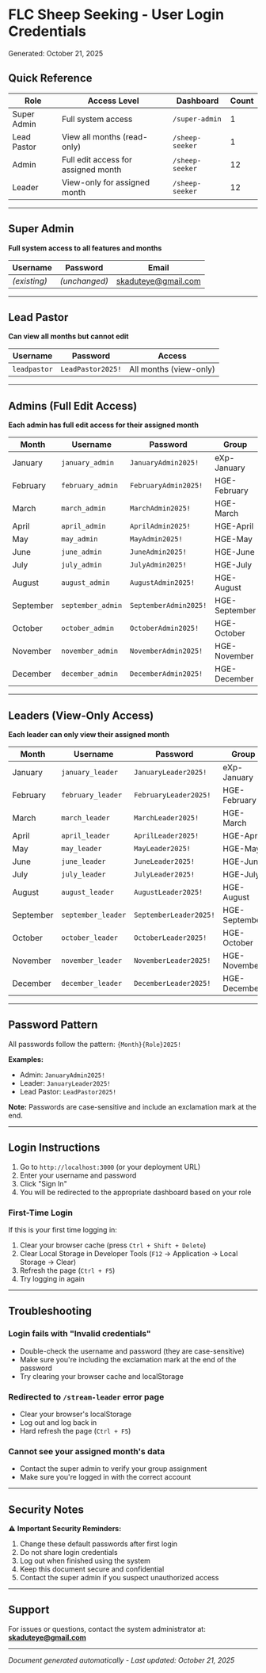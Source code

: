 # FLC Sheep Seeking - User Login Credentials

Generated: October 21, 2025

## Quick Reference

| Role | Access Level | Dashboard | Count |
|------|--------------|-----------|-------|
| Super Admin | Full system access | `/super-admin` | 1 |
| Lead Pastor | View all months (read-only) | `/sheep-seeker` | 1 |
| Admin | Full edit access for assigned month | `/sheep-seeker` | 12 |
| Leader | View-only for assigned month | `/sheep-seeker` | 12 |

---

## Super Admin

**Full system access to all features and months**

| Username | Password | Email |
|----------|----------|-------|
| *(existing)* | *(unchanged)* | skaduteye@gmail.com |

---

## Lead Pastor

**Can view all months but cannot edit**

| Username | Password | Access |
|----------|----------|--------|
| `leadpastor` | `LeadPastor2025!` | All months (view-only) |

---

## Admins (Full Edit Access)

**Each admin has full edit access for their assigned month**

| Month | Username | Password | Group |
|-------|----------|----------|-------|
| January | `january_admin` | `JanuaryAdmin2025!` | eXp-January |
| February | `february_admin` | `FebruaryAdmin2025!` | HGE-February |
| March | `march_admin` | `MarchAdmin2025!` | HGE-March |
| April | `april_admin` | `AprilAdmin2025!` | HGE-April |
| May | `may_admin` | `MayAdmin2025!` | HGE-May |
| June | `june_admin` | `JuneAdmin2025!` | HGE-June |
| July | `july_admin` | `JulyAdmin2025!` | HGE-July |
| August | `august_admin` | `AugustAdmin2025!` | HGE-August |
| September | `september_admin` | `SeptemberAdmin2025!` | HGE-September |
| October | `october_admin` | `OctoberAdmin2025!` | HGE-October |
| November | `november_admin` | `NovemberAdmin2025!` | HGE-November |
| December | `december_admin` | `DecemberAdmin2025!` | HGE-December |

---

## Leaders (View-Only Access)

**Each leader can only view their assigned month**

| Month | Username | Password | Group |
|-------|----------|----------|-------|
| January | `january_leader` | `JanuaryLeader2025!` | eXp-January |
| February | `february_leader` | `FebruaryLeader2025!` | HGE-February |
| March | `march_leader` | `MarchLeader2025!` | HGE-March |
| April | `april_leader` | `AprilLeader2025!` | HGE-April |
| May | `may_leader` | `MayLeader2025!` | HGE-May |
| June | `june_leader` | `JuneLeader2025!` | HGE-June |
| July | `july_leader` | `JulyLeader2025!` | HGE-July |
| August | `august_leader` | `AugustLeader2025!` | HGE-August |
| September | `september_leader` | `SeptemberLeader2025!` | HGE-September |
| October | `october_leader` | `OctoberLeader2025!` | HGE-October |
| November | `november_leader` | `NovemberLeader2025!` | HGE-November |
| December | `december_leader` | `DecemberLeader2025!` | HGE-December |

---

## Password Pattern

All passwords follow the pattern: `{Month}{Role}2025!`

**Examples:**
- Admin: `JanuaryAdmin2025!`
- Leader: `JanuaryLeader2025!`
- Lead Pastor: `LeadPastor2025!`

**Note:** Passwords are case-sensitive and include an exclamation mark at the end.

---

## Login Instructions

1. Go to `http://localhost:3000` (or your deployment URL)
2. Enter your username and password
3. Click "Sign In"
4. You will be redirected to the appropriate dashboard based on your role

### First-Time Login

If this is your first time logging in:
1. Clear your browser cache (press `Ctrl + Shift + Delete`)
2. Clear Local Storage in Developer Tools (`F12` → Application → Local Storage → Clear)
3. Refresh the page (`Ctrl + F5`)
4. Try logging in again

---

## Troubleshooting

### Login fails with "Invalid credentials"
- Double-check the username and password (they are case-sensitive)
- Make sure you're including the exclamation mark at the end of the password
- Try clearing your browser cache and localStorage

### Redirected to `/stream-leader` error page
- Clear your browser's localStorage
- Log out and log back in
- Hard refresh the page (`Ctrl + F5`)

### Cannot see your assigned month's data
- Contact the super admin to verify your group assignment
- Make sure you're logged in with the correct account

---

## Security Notes

⚠️ **Important Security Reminders:**

1. Change these default passwords after first login
2. Do not share login credentials
3. Log out when finished using the system
4. Keep this document secure and confidential
5. Contact the super admin if you suspect unauthorized access

---

## Support

For issues or questions, contact the system administrator at: **skaduteye@gmail.com**

---

*Document generated automatically - Last updated: October 21, 2025*
